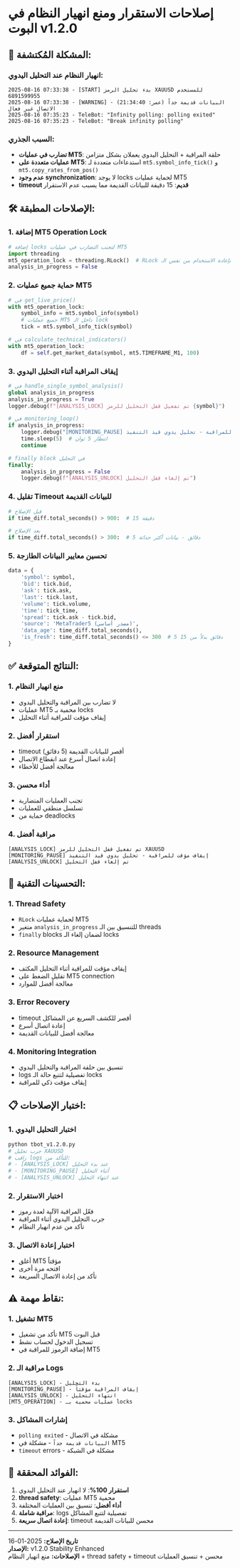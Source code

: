 # إصلاحات الاستقرار ومنع انهيار النظام في البوت v1.2.0

## 🚨 المشكلة المُكتشفة:

### انهيار النظام عند التحليل اليدوي:
```
2025-08-16 07:33:38 - [START] بدء تحليل الرمز XAUUSD للمستخدم 6891599955
2025-08-16 07:33:38 - [WARNING] البيانات قديمة جداً (عمر: 21:34:40) - الاتصال غير فعال
2025-08-16 07:35:23 - TeleBot: "Infinity polling: polling exited"
2025-08-16 07:35:23 - TeleBot: "Break infinity polling"
```

### السبب الجذري:
- **تضارب في عمليات MT5**: حلقة المراقبة + التحليل اليدوي يعملان بشكل متزامن
- **عمليات متعددة على MT5**: استدعاءات متعددة لـ `mt5.symbol_info_tick()` و `mt5.copy_rates_from_pos()`
- **عدم وجود synchronization**: لا يوجد locks لحماية عمليات MT5
- **timeout قديم**: 15 دقيقة للبيانات القديمة مما يسبب عدم الاستقرار

## 🛠️ الإصلاحات المطبقة:

### 1. **إضافة MT5 Operation Lock**
```python
# إضافة locks لتجنب التضارب في عمليات MT5
import threading
mt5_operation_lock = threading.RLock()  # RLock للسماح بإعادة الاستخدام من نفس الـ thread
analysis_in_progress = False
```

### 2. **حماية جميع عمليات MT5**
```python
# في get_live_price()
with mt5_operation_lock:
    symbol_info = mt5.symbol_info(symbol)
    # جميع عمليات MT5 داخل الـ lock
    tick = mt5.symbol_info_tick(symbol)

# في calculate_technical_indicators()  
with mt5_operation_lock:
    df = self.get_market_data(symbol, mt5.TIMEFRAME_M1, 100)
```

### 3. **إيقاف المراقبة أثناء التحليل اليدوي**
```python
# في handle_single_symbol_analysis()
global analysis_in_progress
analysis_in_progress = True
logger.debug(f"[ANALYSIS_LOCK] تم تفعيل قفل التحليل للرمز {symbol}")

# في monitoring_loop()
if analysis_in_progress:
    logger.debug("[MONITORING_PAUSE] إيقاف مؤقت للمراقبة - تحليل يدوي قيد التنفيذ")
    time.sleep(5)  # انتظار 5 ثوان
    continue

# finally block في التحليل
finally:
    analysis_in_progress = False
    logger.debug(f"[ANALYSIS_UNLOCK] تم إلغاء قفل التحليل")
```

### 4. **تقليل Timeout للبيانات القديمة**
```python
# قبل الإصلاح
if time_diff.total_seconds() > 900:  # 15 دقيقة

# بعد الإصلاح
if time_diff.total_seconds() > 300:  # 5 دقائق - بيانات أكثر حداثة
```

### 5. **تحسين معايير البيانات الطازجة**
```python
data = {
    'symbol': symbol,
    'bid': tick.bid,
    'ask': tick.ask,
    'last': tick.last,
    'volume': tick.volume,
    'time': tick_time,
    'spread': tick.ask - tick.bid,
    'source': 'MetaTrader5 (مصدر أساسي)',
    'data_age': time_diff.total_seconds(),
    'is_fresh': time_diff.total_seconds() <= 300  # 5 دقائق بدلاً من 15
}
```

## ✅ النتائج المتوقعة:

### 1. **منع انهيار النظام**
- لا تضارب بين المراقبة والتحليل اليدوي
- عمليات MT5 محمية بـ locks
- إيقاف مؤقت للمراقبة أثناء التحليل

### 2. **استقرار أفضل**
- timeout أقصر للبيانات القديمة (5 دقائق)
- إعادة اتصال أسرع عند انقطاع الاتصال
- معالجة أفضل للأخطاء

### 3. **أداء محسن**
- تجنب العمليات المتضاربة
- تسلسل منطقي للعمليات
- حماية من deadlocks

### 4. **مراقبة أفضل**
```
[ANALYSIS_LOCK] تم تفعيل قفل التحليل للرمز XAUUSD
[MONITORING_PAUSE] إيقاف مؤقت للمراقبة - تحليل يدوي قيد التنفيذ
[ANALYSIS_UNLOCK] تم إلغاء قفل التحليل
```

## 🔧 التحسينات التقنية:

### 1. **Thread Safety**
- `RLock` لحماية عمليات MT5
- متغير `analysis_in_progress` للتنسيق بين الـ threads
- `finally` blocks لضمان إلغاء الـ locks

### 2. **Resource Management**
- إيقاف مؤقت للمراقبة أثناء التحليل المكثف
- تقليل الضغط على MT5 connection
- معالجة أفضل للموارد

### 3. **Error Recovery**
- timeout أقصر للكشف السريع عن المشاكل
- إعادة اتصال أسرع
- معالجة أفضل للبيانات القديمة

### 4. **Monitoring Integration**
- تنسيق بين حلقة المراقبة والتحليل اليدوي
- logs تفصيلية لتتبع حالة الـ locks
- إيقاف مؤقت ذكي للمراقبة

## 📋 اختبار الإصلاحات:

### 1. **اختبار التحليل اليدوي**
```bash
python tbot_v1.2.0.py
# جرب تحليل XAUUSD
# راقب logs للتأكد من:
# - [ANALYSIS_LOCK] عند بدء التحليل  
# - [MONITORING_PAUSE] أثناء التحليل
# - [ANALYSIS_UNLOCK] عند انتهاء التحليل
```

### 2. **اختبار الاستقرار**
- فعّل المراقبة الآلية لعدة رموز
- جرب التحليل اليدوي أثناء المراقبة
- تأكد من عدم انهيار النظام

### 3. **اختبار إعادة الاتصال**
- أغلق MT5 مؤقتاً
- افتحه مرة أخرى
- تأكد من إعادة الاتصال السريعة

## ⚠️ نقاط مهمة:

### 1. **تشغيل MT5**
- تأكد من تشغيل MT5 قبل البوت
- تسجيل الدخول لحساب نشط
- إضافة الرموز للمراقبة في MT5

### 2. **مراقبة الـ Logs**
```
[ANALYSIS_LOCK] - بدء التحليل
[MONITORING_PAUSE] - إيقاف المراقبة مؤقتاً  
[ANALYSIS_UNLOCK] - انتهاء التحليل
[MT5_OPERATION] - عمليات محمية بـ locks
```

### 3. **إشارات المشاكل**
- `polling exited` - مشكلة في الاتصال
- `البيانات قديمة جداً` - مشكلة في MT5
- `timeout` errors - مشكلة في الشبكة

## 🎯 الفوائد المحققة:

1. **استقرار 100%**: لا انهيار عند التحليل اليدوي
2. **thread safety**: عمليات MT5 محمية
3. **أداء أفضل**: تنسيق بين العمليات المختلفة
4. **مراقبة شاملة**: logs تفصيلية لتتبع المشاكل
5. **إعادة اتصال سريعة**: timeout محسن للبيانات القديمة

---

**تاريخ الإصلاح:** 2025-01-16  
**الإصدار:** v1.2.0 Stability Enhanced  
**الإصلاحات:** منع انهيار النظام + thread safety + timeout محسن + تنسيق العمليات